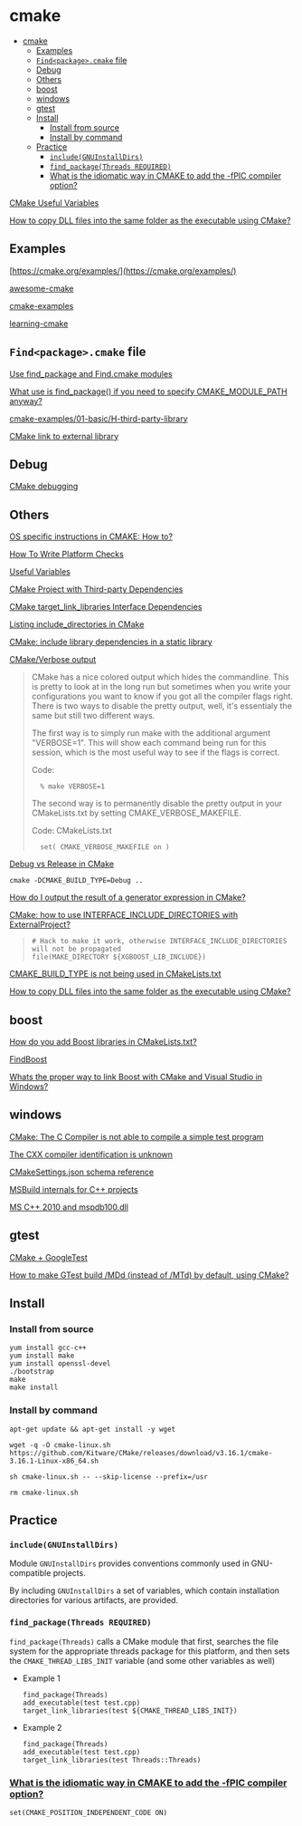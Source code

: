 # cmake

- [cmake](#cmake)
  - [Examples](#examples)
  - [`Find<package>.cmake` file](#findpackagecmake-file)
  - [Debug](#debug)
  - [Others](#others)
  - [boost](#boost)
  - [windows](#windows)
  - [gtest](#gtest)
  - [Install](#install)
    - [Install from source](#install-from-source)
    - [Install by command](#install-by-command)
  - [Practice](#practice)
    - [`include(GNUInstallDirs)`](#includegnuinstalldirs)
    - [`find_package(Threads REQUIRED)`](#find_packagethreads-required)
    - [What is the idiomatic way in CMAKE to add the -fPIC compiler option?](#what-is-the-idiomatic-way-in-cmake-to-add-the--fpic-compiler-option)

[CMake Useful Variables](https://gitlab.kitware.com/cmake/community/wikis/doc/cmake/Useful-Variables)  

[How to copy DLL files into the same folder as the executable using CMake?](https://stackoverflow.com/questions/10671916/how-to-copy-dll-files-into-the-same-folder-as-the-executable-using-cmake)  

## Examples

[https://cmake.org/examples/](https://cmake.org/examples/)

[awesome-cmake](https://github.com/onqtam/awesome-cmake)

[cmake-examples](https://github.com/ttroy50/cmake-examples)

[learning-cmake](https://github.com/Akagi201/learning-cmake)

## `Find<package>.cmake` file

[Use find_package and Find.cmake modules](https://riptutorial.com/cmake/example/22950/use-find-package-and-find-package--cmake-modules)

[What use is find_package() if you need to specify CMAKE_MODULE_PATH anyway?](https://stackoverflow.com/questions/20746936/what-use-is-find-package-if-you-need-to-specify-cmake-module-path-anyway)

[cmake-examples/01-basic/H-third-party-library](https://github.com/ttroy50/cmake-examples/tree/master/01-basic/H-third-party-library)

[CMake link to external library](https://stackoverflow.com/questions/8774593/cmake-link-to-external-library/41909627#41909627)

## Debug

[CMake debugging](https://cliutils.gitlab.io/modern-cmake/chapters/features/debug.html)

## Others

[OS specific instructions in CMAKE: How to?](https://stackoverflow.com/questions/9160335/os-specific-instructions-in-cmake-how-to)

[How To Write Platform Checks](https://gitlab.kitware.com/cmake/community/-/wikis/doc/tutorials/How-To-Write-Platform-Checks)

[Useful Variables](https://gitlab.kitware.com/cmake/community/-/wikis/doc/cmake/Useful-Variables)

[CMake Project with Third-party Dependencies](https://pmateusz.github.io/c++/cmake/2018/03/11/cmake-project-setup.html)

[CMake target_link_libraries Interface Dependencies](https://stackoverflow.com/questions/26037954/cmake-target-link-libraries-interface-dependencies)

[Listing include_directories in CMake](https://stackoverflow.com/questions/6902149/listing-include-directories-in-cmake)

[CMake: include library dependencies in a static library](https://stackoverflow.com/questions/14199708/cmake-include-library-dependencies-in-a-static-library)

[CMake/Verbose output](https://sidvind.com/wiki/CMake/Verbose_output)

> CMake has a nice colored output which hides the commandline. This is pretty to look at in the long run but sometimes when you write your configurations you want to know if you got all the compiler flags right. There is two ways to disable the pretty output, well, it's essentialy the same but still two different ways.
>
> The first way is to simply run make with the additional argument "VERBOSE=1". This will show each command being run for this session, which is the most useful way to see if the flags is correct.
>
> Code:
>
>       % make VERBOSE=1
>
> The second way is to permanently disable the pretty output in your CMakeLists.txt by setting CMAKE_VERBOSE_MAKEFILE. 
>
> Code: CMakeLists.txt
>
>       set( CMAKE_VERBOSE_MAKEFILE on )
>

[Debug vs Release in CMake](https://stackoverflow.com/questions/7724569/debug-vs-release-in-cmake)

`cmake -DCMAKE_BUILD_TYPE=Debug ..`

[How do I output the result of a generator expression in CMake?](https://stackoverflow.com/questions/51353110/how-do-i-output-the-result-of-a-generator-expression-in-cmake)

[CMake: how to use INTERFACE_INCLUDE_DIRECTORIES with ExternalProject?](https://stackoverflow.com/questions/45516209/cmake-how-to-use-interface-include-directories-with-externalproject)

>
>     # Hack to make it work, otherwise INTERFACE_INCLUDE_DIRECTORIES will not be propagated
>     file(MAKE_DIRECTORY ${XGBOOST_LIB_INCLUDE})

[CMAKE_BUILD_TYPE is not being used in CMakeLists.txt](https://stackoverflow.com/questions/24460486/cmake-build-type-is-not-being-used-in-cmakelists-txt/24470998#24470998)

[How to copy DLL files into the same folder as the executable using CMake?](https://stackoverflow.com/questions/10671916/how-to-copy-dll-files-into-the-same-folder-as-the-executable-using-cmake)

## boost

[How do you add Boost libraries in CMakeLists.txt?](https://stackoverflow.com/questions/6646405/how-do-you-add-boost-libraries-in-cmakelists-txt/6646746#6646746)

[FindBoost](https://cmake.org/cmake/help/v3.6/module/FindBoost.html)

[Whats the proper way to link Boost with CMake and Visual Studio in Windows?](https://stackoverflow.com/questions/18354398/is-it-possible-to-build-boost-with-cmake)

## windows

[CMake: The C Compiler is not able to compile a simple test program](https://stackoverflow.com/questions/53633705/cmake-the-c-compiler-is-not-able-to-compile-a-simple-test-program)

[The CXX compiler identification is unknown](https://stackoverflow.com/questions/20632860/the-cxx-compiler-identification-is-unknown)

[CMakeSettings.json schema reference](https://docs.microsoft.com/en-us/cpp/build/cmakesettings-reference?view=vs-2019)

[MSBuild internals for C++ projects](https://docs.microsoft.com/en-us/cpp/build/reference/msbuild-visual-cpp-overview?view=vs-2019)

[MS C++ 2010 and mspdb100.dll](https://stackoverflow.com/questions/2990331/ms-c-2010-and-mspdb100-dll)

## gtest

[CMake + GoogleTest](https://stackoverflow.com/questions/9689183/cmake-googletest/9695234)

[How to make GTest build /MDd (instead of /MTd) by default, using CMake?](https://stackoverflow.com/questions/12540970/how-to-make-gtest-build-mdd-instead-of-mtd-by-default-using-cmake)

## Install

### Install from source

    yum install gcc-c++
    yum install make
    yum install openssl-devel
    ./bootstrap
    make
    make install

### Install by command

    apt-get update && apt-get install -y wget

    wget -q -O cmake-linux.sh https://github.com/Kitware/CMake/releases/download/v3.16.1/cmake-3.16.1-Linux-x86_64.sh

    sh cmake-linux.sh -- --skip-license --prefix=/usr

    rm cmake-linux.sh

## Practice

### `include(GNUInstallDirs)`

Module `GNUInstallDirs` provides conventions commonly used in GNU-compatible projects.

By including `GNUInstallDirs` a set of variables, which contain installation directories for various artifacts, are provided.

### `find_package(Threads REQUIRED)`

`find_package(Threads)` calls a CMake module that first, searches the file system for the appropriate threads package for this platform, and then sets the `CMAKE_THREAD_LIBS_INIT` variable (and some other variables as well)

- Example 1

      find_package(Threads)
      add_executable(test test.cpp)
      target_link_libraries(test ${CMAKE_THREAD_LIBS_INIT})

- Example 2

      find_package(Threads)
      add_executable(test test.cpp)
      target_link_libraries(test Threads::Threads)

### [What is the idiomatic way in CMAKE to add the -fPIC compiler option?](https://stackoverflow.com/a/38297422)

    set(CMAKE_POSITION_INDEPENDENT_CODE ON)





